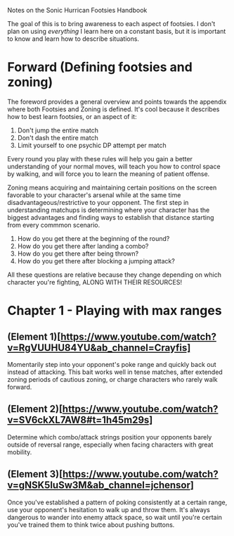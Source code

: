 Notes on the Sonic Hurrican Footsies Handbook

The goal of this is to bring awareness to each aspect of footsies.
I don't plan on using _everything_ I learn here on a constant basis, but it is important to know and learn how to describe situations.

# Forward (Defining footsies and zoning)

The foreword provides a general overview and points towards the appendix where both Footsies and Zoning is defined.
It's cool because it describes how to best learn footsies, or an aspect of it:

  1. Don't jump the entire match
  2. Don't dash the entire match
  3. Limit yourself to one psychic DP attempt per match

Every round you play with these rules will help you gain a better understanding of your normal moves,
will teach you how to control space by walking,
and will force you to learn the meaning of patient offense.

Zoning means acquiring and maintaining certain positions on the screen favorable to your character's arsenal while at the same time disadvantageous/restrictive to your opponent.
The first step in understanding matchups is determining where your character has the biggest advantages and finding ways to establish that distance starting from every commmon scenario.

  1. How do you get there at the beginning of the round?
  2. How do you get there after landing a combo?
  3. How do you get there after being thrown?
  4. How do you get there after blocking a jumping attack?


All these questions are relative because they change depending on which character you're fighting, ALONG WITH THEIR RESOURCES!

# Chapter 1 - Playing with max ranges

## (Element 1)[https://www.youtube.com/watch?v=RgVUUHU84YU&ab_channel=Crayfis]

Momentarily step into your opponent's poke range and quickly back out instead of attacking.
This bait works well in tense matches, after extended zoning periods of cautious zoning, or charge characters who rarely walk forward.

## (Element 2)[https://www.youtube.com/watch?v=SV6ckXL7AW8#t=1h45m29s]

Determine which combo/attack strings position your opponents barely outside of reversal range, especially when facing characters with great mobility.

## (Element 3)[https://www.youtube.com/watch?v=gNSK5IuSw3M&ab_channel=jchensor]

Once you've established a pattern of poking consistently at a certain range,
use your opponent's hesitation to walk up and throw them.
It's always dangerous to wander into enemy attack space,
so wait until you're certain you've trained them to think twice about pushing buttons.
